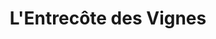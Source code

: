 ---
title: "L'Entrecôte des Vignes"
url: /saint-fiacre-sur-maine/lentrecote-des-vignes/
shop: boucherie
---
